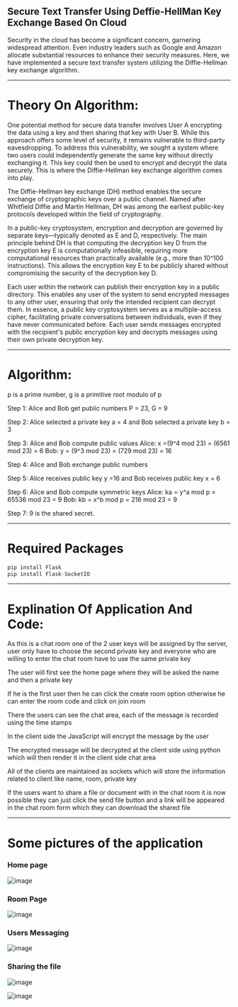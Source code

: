 ## Secure Text Transfer Using Deffie-HellMan Key Exchange Based On Cloud

Security in the cloud has become a significant concern, garnering widespread attention. Even industry leaders such as Google and Amazon allocate substantial resources to enhance their security measures. Here, we have implemented a secure text transfer system utilizing the Diffie-Hellman key exchange algorithm.

-----

# Theory On Algorithm:

One potential method for secure data transfer involves User A encrypting the data using a key and then sharing that key with User B. While this approach offers some level of security, it remains vulnerable to third-party eavesdropping. To address this vulnerability, we sought a system where two users could independently generate the same key without directly exchanging it. This key could then be used to encrypt and decrypt the data securely. This is where the Diffie-Hellman key exchange algorithm comes into play.

The Diffie-Hellman key exchange (DH) method enables the secure exchange of cryptographic keys over a public channel. Named after Whitfield Diffie and Martin Hellman, DH was among the earliest public-key protocols developed within the field of cryptography.

In a public-key cryptosystem, encryption and decryption are governed by separate keys—typically denoted as E and D, respectively. The main principle behind DH is that computing the decryption key D from the encryption key E is computationally infeasible, requiring more computational resources than practically available (e.g., more than 10^100 instructions). This allows the encryption key E to be publicly shared without compromising the security of the decryption key D.

Each user within the network can publish their encryption key in a public directory. This enables any user of the system to send encrypted messages to any other user, ensuring that only the intended recipient can decrypt them. In essence, a public key cryptosystem serves as a multiple-access cipher, facilitating private conversations between individuals, even if they have never communicated before. Each user sends messages encrypted with the recipient's public encryption key and decrypts messages using their own private decryption key.

-----

# Algorithm:

p is a prime number,
g is a primitive root modulo of p

Step 1: Alice and Bob get public numbers P = 23, G = 9

Step 2: Alice selected a private key a = 4 and
        Bob selected a private key b = 3

Step 3: Alice and Bob compute public values
Alice:    x =(9^4 mod 23) = (6561 mod 23) = 6
        Bob:    y = (9^3 mod 23) = (729 mod 23)  = 16

Step 4: Alice and Bob exchange public numbers

Step 5: Alice receives public key y =16 and
        Bob receives public key x = 6

Step 6: Alice and Bob compute symmetric keys
        Alice:  ka = y^a mod p = 65536 mod 23 = 9
        Bob:    kb = x^b mod p = 216 mod 23 = 9

Step 7: 9 is the shared secret.    

-----

# Required Packages

```python
pip install Flask
pip install Flask-SocketIO
```

-----

# Explination Of Application And Code:

As this is a chat room one of the 2 user keys will be assigned by the server, user only have to choose the second private key and everyone who are willing to enter the chat room have to use the same private key

The user will first see the home page where they will be asked the name and then a private key

If he is the first user then he can click the create room option otherwise he can enter the room code and click on join room

There the users can see the chat area, each of the message is recorded using the time stamps 

In the client side the JavaScript will encrypt the message by the user

The encrypted message will be decrypted at the client side using python which will then render it in the client side chat area 

All of the clients are maintained as sockets which will store the information related to client like name, room, private key

If the users want to share a file or document with in the chat room it is now possible they can just click the send file button and a link will be appeared in the chat room form which they can download the shared file

---
# Some pictures of the application

### Home page

![image](https://github.com/bhargava-sai-krishna/secure-text-transfer-using-deffie-hill-man/assets/100348267/f8046e73-4d15-4298-b933-25cf58ea7832)

### Room Page

![image](https://github.com/bhargava-sai-krishna/secure-text-transfer-using-deffie-hill-man/assets/100348267/5ed259da-ed82-42af-a20e-23d98b85c91c)

### Users Messaging

![image](https://github.com/bhargava-sai-krishna/secure-text-transfer-using-deffie-hill-man/assets/100348267/7608dbad-c5fe-432a-88e5-5fdcf14a4bc9)

### Sharing the file

![image](https://github.com/bhargava-sai-krishna/secure-text-transfer-using-deffie-hill-man/assets/100348267/79957bb0-1e1c-45e8-879a-18fcbf561347)

![image](https://github.com/bhargava-sai-krishna/secure-text-transfer-using-deffie-hill-man/assets/100348267/2c053fc5-3df0-4bc6-9490-e442edad15ae)

